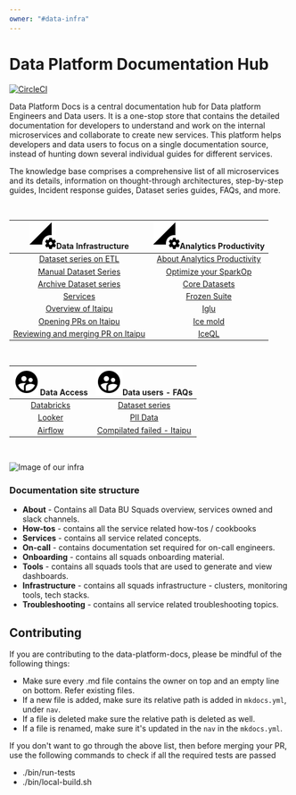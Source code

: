 ```yaml
---
owner: "#data-infra"
---
```


# Data Platform Documentation Hub

[![CircleCI](https://circleci.com/gh/nubank/data-platform-docs.svg?style=svg&circle-token=0d7949cdca982ceb84320b0184c1f529d52df53e)](https://circleci.com/gh/nubank/data-platform-docs)

Data Platform Docs is a central documentation hub for Data platform Engineers and Data users. It is a one-stop store that contains the detailed documentation for developers to understand and work on the internal microservices and collaborate to create new services. This platform helps developers and data users to focus on a single documentation source, instead of hunting down several individual guides for different services.

The knowledge base comprises a comprehensive list of all microservices and its details, information on thought-through architectures, step-by-step guides, Incident response guides, Dataset series guides, FAQs, and more. 

<br/>

|![](images/data-infra-icon.png)Data Infrastructure|![](images/data-infra-icon.png)Analytics Productivity|
:--------------------------------------------:|:------------------------------:
|[Dataset series on ETL](data-users/etl_users/dss-on-etl.md)|[About Analytics Productivity](https://playbooks.nubank.com.br/squads/analytics-productivity/)|
|[Manual Dataset Series](data-users/etl_users/manual_dataset_series.md)|[Optimize your SparkOp](data-users/etl_users/optimizing_your_sparkop.md)|
|[Archive Dataset series](data-users/etl_users/archived_datasets.md)|[Core Datasets](datasets/core-datasets/README.md)|
|[Services](services/data-ingestion/intro.md)|[Frozen Suite](https://docs.google.com/document/d/1tJx9ifOhscM7P4MtFifblbtDUoGTk-JqkDN9DXCqPsI/edit#heading=h.h1dr4jt5gg6g)|
|[Overview of Itaipu](services/data-processing/itaipu/itaipu.md)|[Iglu](tools/frozen_suite/iglu/README.md)|
|[Opening PRs on Itaipu](how-tos/itaipu/opening_prs.md)|[Ice mold](https://github.com/nubank/itaipu/tree/master/src/main/scala/etl/warehouse/ice_mold)|
|[Reviewing and merging PR on Itaipu](how-tos/itaipu/itaipu_reviewer.md)|[IceQL](tools/frozen_suite/iceql/README.md)|


<br/>

|![](images/data-users.png)Data Access|![](images/data-users.png)Data users - FAQs|
|:----:|:---------------------------:|
|[Databricks](tools/databricks/README.md)|[Dataset series](data-users/FAQs/dataset-series.md)|
|[Looker](tools/looker/README.md)|[PII Data](data-users/FAQs/pii-data.md)|
|[Airflow](tools/airflow.md)|[Compilated failed - Itaipu](data-users/etl_users/FAQ.md)|

<br/>

![Image of our infra](../../images/DataInfraArchitecture.png)

### Documentation site structure

- **About** - Contains all Data BU Squads overview, services owned and slack channels.
- **How-tos** - contains all the service related how-tos / cookbooks
- **Services** - contains all service related concepts.
- **On-call** - contains documentation set required for on-call engineers.
- **Onboarding** - contains all squads onboarding material.
- **Tools** - contains all squads tools that are used to generate and view dashboards.
- **Infrastructure** - contains all squads infrastructure - clusters, monitoring tools, tech stacks.
- **Troubleshooting** - contains all service related troubleshooting topics.


## Contributing

If you are contributing to the data-platform-docs, please be mindful of the following things:

* Make sure every .md file contains the owner on top and an empty line on bottom. Refer existing files.
* If a new file is added, make sure its relative path is added in `mkdocs.yml`, under `nav`.
* If a file is deleted make sure the relative path is deleted as well.
* If a file is renamed, make sure it's updated in the `nav` in the `mkdocs.yml`.

If you don't want to go through the above list, then before merging your PR,
use the following commands to check if all the required tests are passed

- ./bin/run-tests
- ./bin/local-build.sh

<!-- markdownlint-disable-file -->
